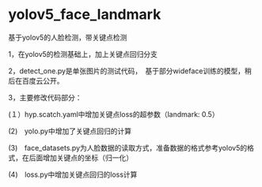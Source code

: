 # yolov5_face_landmark
基于yolov5的人脸检测，带关键点检测

1，在yolov5的检测基础上，加上关键点回归分支

2，detect_one.py是单张图片的测试代码，　基于部分wideface训练的模型，稍后在百度云公开。

3，主要修改代码部分：

(１）hyp.scatch.yaml中增加关键点loss的超参数（landmark: 0.5）

(2)　yolo.py中增加了关键点回归的计算

(3)　face_datasets.py为人脸数据的读取方式，准备数据的格式参考yolov5的格式，在后面增加关键点的坐标（归一化）

(4)　loss.py中增加关键点回归的loss计算
